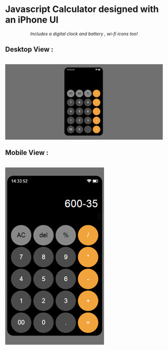 # Javascript Calculator designed with an iPhone UI
<em><center>Includes a digital clock and battery , wi-fi icons too!</center></em>

## Desktop View :

<br>
<img align="center" src="https://github.com/Shivangi22Agarwal/iPhone-Calculator/blob/main/desktop.PNG">
<br>

 ## Mobile View :

<br>
<img align="center" src="https://github.com/Shivangi22Agarwal/iPhone-Calculator/blob/main/mobile.PNG">
<br>

